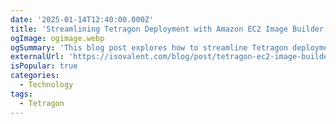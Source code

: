 ```yaml
---
date: '2025-01-14T12:40:00.000Z'
title: 'Streamlining Tetragon Deployment with Amazon EC2 Image Builder'
ogImage: ogimage.webp
ogSummary: 'This blog post explores how to streamline Tetragon deployment with Amazon EC2 Image Builder'
externalUrl: 'https://isovalent.com/blog/post/tetragon-ec2-image-builder/'
isPopular: true
categories:
  - Technology
tags:
  - Tetragon
---
```

